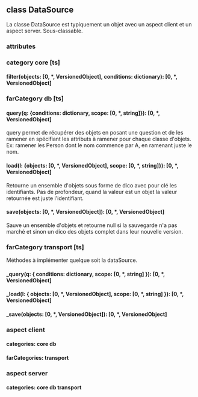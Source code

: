 ## class DataSource

La classe DataSource est typiquement un objet avec un aspect client et un aspect server.
Sous-classable.

### attributes

### category core [ts]
#### filter(objects: [0, *, VersionedObject], conditions: dictionary): [0, *, VersionedObject]

### farCategory db [ts]
#### query(q: {conditions: dictionary, scope: [0, *, string]}): [0, *, VersionedObject]
query permet de récupérer des objets en posant une question et de les ramener en spécifiant les attributs à ramener pour chaque classe d'objets.
Ex: ramener les Person dont le nom commence par A, en ramenant juste le nom.

#### load(l: {objects: [0, *, VersionedObject], scope: [0, *, string]}): [0, *, VersionedObject]
Retourne un ensemble d'objets sous forme de dico avec pour clé les identifiants.
Pas de profondeur, quand la valeur est un objet la valeur retournée est juste l'identifiant.

#### save(objects: [0, *, VersionedObject]): [0, *, VersionedObject]
Sauve un ensemble d'objets et retourne null si la sauvegarde n'a pas marché et sinon un dico des objets complet dans leur nouvelle version.

### farCategory transport [ts]
Méthodes à implémenter quelque soit la dataSource.

#### _query(q: { conditions: dictionary, scope: [0, *, string] }): [0, *, VersionedObject]
#### _load(l: { objects: [0, *, VersionedObject], scope: [0, *, string] }): [0, *, VersionedObject]
#### _save(objects: [0, *, VersionedObject]): [0, *, VersionedObject]

### aspect client
#### categories: core db
#### farCategories: transport

### aspect server
#### categories: core db transport
